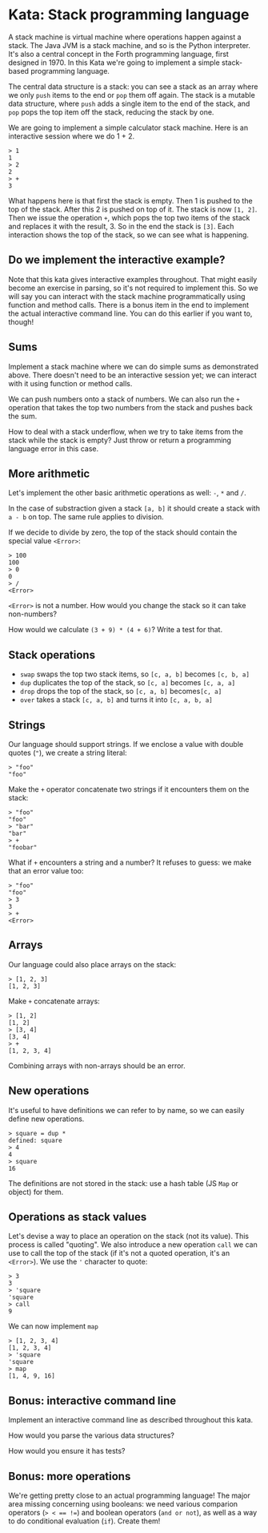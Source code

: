 # Kata: Stack programming language

A stack machine is virtual machine where operations happen against a stack. The
Java JVM is a stack machine, and so is the Python interpreter. It's also a
central concept in the Forth programming language, first designed in 1970. In
this Kata we're going to implement a simple stack-based programming language.

The central data structure is a stack: you can see a stack as an array where we
only `push` items to the end or `pop` them off again. The stack is a mutable
data structure, where `push` adds a single item to the end of the stack, and
`pop` pops the top item off the stack, reducing the stack by one.

We are going to implement a simple calculator stack machine. Here is an
interactive session where we do 1 + 2.

```
> 1
1
> 2
2
> +
3
```

What happens here is that first the stack is empty. Then 1 is pushed to the top
of the stack. After this 2 is pushed on top of it. The stack is now `[1, 2]`.
Then we issue the operation `+`, which pops the top two items of the stack and
replaces it with the result, 3. So in the end the stack is `[3]`. Each
interaction shows the top of the stack, so we can see what is happening.

## Do we implement the interactive example?

Note that this kata gives interactive examples throughout. That might easily
become an exercise in parsing, so it's not required to implement this. So we
will say you can interact with the stack machine programmatically using
function and method calls. There is a bonus item in the end to implement the
actual interactive command line. You can do this earlier if you want to,
though!

## Sums

Implement a stack machine where we can do simple sums as demonstrated above.
There doesn't need to be an interactive session yet; we can interact with it
using function or method calls.

We can push numbers onto a stack of numbers. We can also run the `+` operation
that takes the top two numbers from the stack and pushes back the sum.

How to deal with a stack underflow, when we try to take items from the stack
while the stack is empty? Just throw or return a programming language error in
this case.

## More arithmetic

Let's implement the other basic arithmetic operations as well: `-`, `*` and
`/`.

In the case of substraction given a stack `[a, b]` it should create a stack
with `a - b` on top. The same rule applies to division.

If we decide to divide by zero, the top of the stack should contain the special
value `<Error>`:

```
> 100
100
> 0
0
> /
<Error>
```

`<Error>` is not a number. How would you change the stack so it can take
non-numbers?

How would we calculate `(3 + 9) * (4 + 6)`? Write a test for that.

## Stack operations

- `swap` swaps the top two stack items, so `[c, a, b]` becomes `[c, b, a]`
- `dup` duplicates the top of the stack, so `[c, a]` becomes `[c, a, a]`
- `drop` drops the top of the stack, so `[c, a, b]` becomes`[c, a]`
- `over` takes a stack `[c, a, b]` and turns it into `[c, a, b, a]`

## Strings

Our language should support strings. If we enclose a value with double quotes
(`"`), we create a string literal:

```
> "foo"
"foo"
```

Make the `+` operator concatenate two strings if it encounters them on the
stack:

```
> "foo"
"foo"
> "bar"
"bar"
> +
"foobar"
```

What if `+` encounters a string and a number? It refuses to guess: we make that
an error value too:

```
> "foo"
"foo"
> 3
3
> +
<Error>
```

## Arrays

Our language could also place arrays on the stack:

```
> [1, 2, 3]
[1, 2, 3]
```

Make `+` concatenate arrays:

```
> [1, 2]
[1, 2]
> [3, 4]
[3, 4]
> +
[1, 2, 3, 4]
```

Combining arrays with non-arrays should be an error.

## New operations

It's useful to have definitions we can refer to by name, so we can easily
define new operations.

```
> square = dup *
defined: square
> 4
4
> square
16
```

The definitions are not stored in the stack: use a hash table (JS `Map` or
object) for them.

## Operations as stack values

Let's devise a way to place an operation on the stack (not its value). This
process is called "quoting". We also introduce a new operation `call` we can
use to call the top of the stack (if it's not a quoted operation, it's an
`<Error>`). We use the `'` character to quote:

```
> 3
3
> 'square
'square
> call
9
```

We can now implement `map`

```
> [1, 2, 3, 4]
[1, 2, 3, 4]
> 'square
'square
> map
[1, 4, 9, 16]
```

## Bonus: interactive command line

Implement an interactive command line as described throughout this kata.

How would you parse the various data structures?

How would you ensure it has tests?

## Bonus: more operations

We're getting pretty close to an actual programming language! The major area
missing concerning using booleans: we need various comparion operators (`> < == !=`) and boolean operators (`and or not`), as well as a way to do conditional
evaluation (`if`). Create them!
